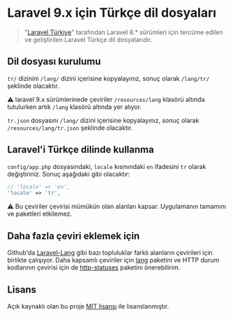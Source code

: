 # Laravel 9.x için Türkçe dil dosyaları

> "[Laravel Türkiye](http://laravel.gen.tr/)" tarafından Laravel 8.* sürümleri için tercüme edilen ve geliştirilen Laravel Türkçe dil dosyalarıdır.


## Dil dosyası kurulumu

`tr/` dizinini `/lang/` dizini içerisine kopyalayınız, sonuç olarak `/lang/tr/` şeklinde olacaktır.

⚠️ laravel 9.x sürümlerinede çeviriler `/resources/lang` klasörü altında tutulurken artık `/lang` klasörü altında yer alıyor.

`tr.json` dosyasını `/lang/` dizini içerisine kopyalayınız, sonuç olarak `/resources/lang/tr.json` şeklinde olacaktır.

## Laravel'i Türkçe dilinde kullanma

`config/app.php` dosyasındaki, `locale` kısmındaki `en` ifadesini `tr` olarak değiştiriniz. Sonuç aşağıdaki gibi olacaktır:

```php
// 'locale' => 'en',
'locale' => 'tr',
```

⚠️ Bu çeviriler çevirisi mümükün olan alanları kapsar. Uygulamanın tamamını ve paketleri etkilemez.

## Daha fazla çeviri eklemek için

Github'da [Laravel-Lang](https://github.com/Laravel-Lang) gibi bazı topluluklar farklı alanların çevirileri için birlikte çalışıyor. Daha kapsamlı çeviriler için [lang](https://github.com/Laravel-Lang/lang) paketini ve HTTP durum kodlarının çevirisi için de [
http-statuses](https://github.com/Laravel-Lang/http-statuses) paketini önerebilirim.

## Lisans

Açık kaynaklı olan bu proje [MIT lisansı][mit-url] ile lisanslanmıştır.

[mit-url]: http://opensource.org/licenses/MIT
